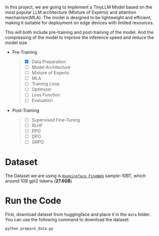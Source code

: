 In this project, we are going to implement a TinyLLM Model based on the most popular LLM architecture (Mixture of Experts) and attention mechanism(MLA). The model is designed to be lightweight and efficient, making it suitable for deployment on edge devices with limited resources.

This will both include pre-training and post-training of the model. And the compressing of the model to improve the inference speed and reduce the model size.

- Pre-Training

  > - [x] Data Preparation
  > - [ ] Model Architecture
  > - [ ] Mixture of Experts
  > - [ ] MLA
  > - [ ] Training Loop
  > - [ ] Optimizer
  > - [ ] Loss Function
  > - [ ] Evaluation

- Post-Training
  > - [ ] Supervised Fine-Tuning
  > - [ ] RLHF
  > - [ ] PPO
  > - [ ] DPO
  > - [ ] GRPO

# Dataset

The Dataset we are using is [`Huggingface FineWeb`](https://huggingface.co/datasets/HuggingFaceFW/fineweb) sample-10BT, which around 10B gpt2 tokens (**27.6GB**)

# Run the Code

First, download dataset from huggingface and place it in the `data` folder. You can use the following command to download the dataset:

```bash
python prepare_data.py
```
